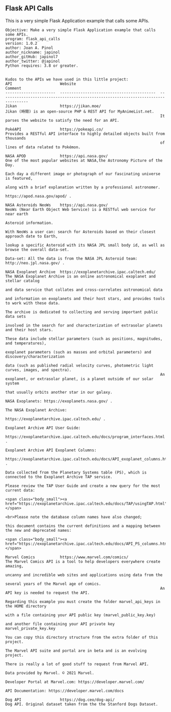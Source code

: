 ## Flask API Calls
This is a very simple Flask Application example that calls some APIs.

	Objective: Make a very simple Flask Application example that calls some APIs. 
	program: flask_api_calls
	version: 1.0.2
	author: Joan A. Pinol
	author_nickname: japinol
	author_gitHub: japinol7
	author_twitter: @japinol
	Python requires: 3.8 or greater.
##
    Kudos to the APIs we have used in this little project:
    API                     Website                                     Comment
    ----------------------  ------------------------------------------  ----------------------------------------------------------------------------------
    Jikan                   https://jikan.moe/                          Jikan (時間) is an open-source PHP & REST API for MyAnimeList.net. 
                                                                        It parses the website to satisfy the need for an API.

    PokéAPI                 https://pokeapi.co/                         Provides a RESTful API interface to highly detailed objects built from thousands
                                                                        of lines of data related to Pokémon.

    NASA APOD               https://api.nasa.gov/                       One of the most popular websites at NASA,the Astronomy Picture of the Day. 
                                                                        Each day a different image or photograph of our fascinating universe is featured, 
                                                                        along with a brief explanation written by a professional astronomer.
                                                                        https://apod.nasa.gov/apod/ .

    NASA Asteroids NeoWs    https://api.nasa.gov/                       NeoWs (Near Earth Object Web Service) is a RESTful web service for near earth 
                                                                        Asteroid information. 
                                                                        With NeoWs a user can: search for Asteroids based on their closest approach date to Earth, 
                                                                        lookup a specific Asteroid with its NASA JPL small body id, as well as browse the overall data-set.
                                                                        Data-set: All the data is from the NASA JPL Asteroid team: http://neo.jpl.nasa.gov/ .

    NASA Exoplanet Archive  https://exoplanetarchive.ipac.caltech.edu/  The NASA Exoplanet Archive is an online astronomical exoplanet and stellar catalog 
                                                                        and data service that collates and cross-correlates astronomical data 
                                                                        and information on exoplanets and their host stars, and provides tools to work with these data. 
                                                                        The archive is dedicated to collecting and serving important public data sets 
                                                                        involved in the search for and characterization of extrasolar planets and their host stars. 
                                                                        These data include stellar parameters (such as positions, magnitudes, and temperatures), 
                                                                        exoplanet parameters (such as masses and orbital parameters) and discovery/characterization 
                                                                        data (such as published radial velocity curves, photometric light curves, images, and spectra). 
                                                                        An exoplanet, or extrasolar planet, is a planet outside of our solar system 
                                                                        that usually orbits another star in our galaxy.
                                                                        NASA Exoplanets: https://exoplanets.nasa.gov/ .
                                                                        The NASA Exoplanet Archive: 
                                                                        https://exoplanetarchive.ipac.caltech.edu/ .
                                                                        Exoplanet Archive API User Guide: 
                                                                        https://exoplanetarchive.ipac.caltech.edu/docs/program_interfaces.html .
                                                                        Exoplanet Archive API Exoplanet Columns: 
                                                                        https://exoplanetarchive.ipac.caltech.edu/docs/API_exoplanet_columns.html .
                                                                        Data collected from the Planetary Systems table (PS), which is connected to the Exoplanet Archive TAP service.
                                                                        Please review the TAP User Guide and create a new query for the most current data:
                                                                        <span class="body_small"><a href="https://exoplanetarchive.ipac.caltech.edu/docs/TAP/usingTAP.html">https://exoplanetarchive.ipac.caltech.edu/docs/TAP/usingTAP.html</a> </span>
                                                                        <br>Please note the database column names have also changed;
                                                                        this document contains the current definitions and a mapping between the new and deprecated names:
                                                                        <span class="body_small"><a href="https://exoplanetarchive.ipac.caltech.edu/docs/API_PS_columns.html">https://exoplanetarchive.ipac.caltech.edu/docs/API_PS_columns.html</a> </span>

    Marvel Comics           https://www.marvel.com/comics/	            The Marvel Comics API is a tool to help developers everywhere create amazing,
                                                                        uncanny and incredible web sites and applications using data from the 
                                                                        several years of the Marvel age of comics.
                                                                        An API key is needed to request the API.
                                                                            Regarding this example you must create the folder marvel_api_keys in the HOME directory
                                                                            with a file containing your API public key (marvel_public_key.key)
                                                                            and another file containing your API private key marvel_private_key.key
                                                                            You can copy this directory structure from the extra folder of this project.
                                                                        The Marvel API suite and portal are in beta and is an evolving project.
                                                                        There is really a lot of good stuff to request from Marvel API.
                                                                        Data provided by Marvel. © 2021 Marvel.
                                                                        Developer Portal at Marvel.com: https://developer.marvel.com/
                                                                        API Documentation: https://developer.marvel.com/docs

    Dog API                 https://dog.ceo/dog-api/                    Dog API. Original dataset taken from the the Stanford Dogs Dataset.

